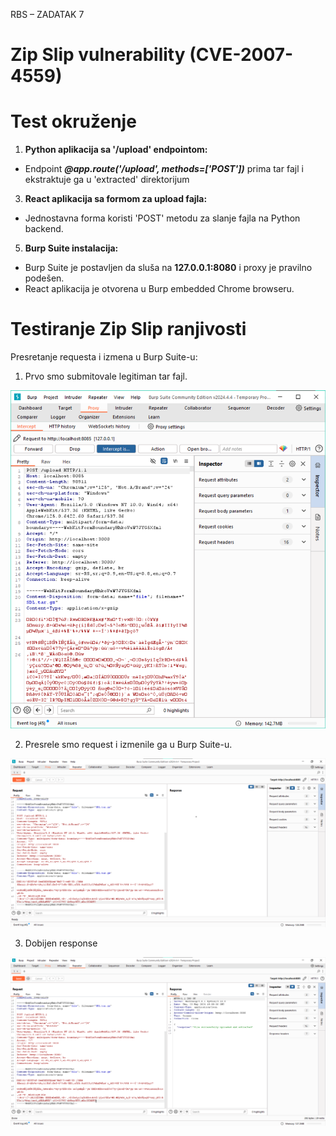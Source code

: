RBS – ZADATAK 7

# Zip Slip vulnerability (CVE-2007-4559)


# Test okruženje
1. **Python aplikacija sa '/upload' endpointom:** 
  * Endpoint ***@app.route('/upload', methods=['POST'])*** prima tar fajl i ekstraktuje ga u 'extracted' direktorijum
3. **React aplikacija sa formom za upload fajla:**
  * Jednostavna forma koristi 'POST' metodu za slanje fajla na Python backend.
  
5. **Burp Suite instalacija:**
  * Burp Suite je postavljen da sluša na **127.0.0.1:8080** i proxy je pravilno podešen.
  * React aplikacija je otvorena u Burp embedded Chrome browseru.  


# Testiranje Zip Slip ranjivosti
Presretanje requesta i izmena u Burp Suite-u:

1. Prvo smo submitovale legitiman tar fajl.

![alt text](https://github.com/anitapajic/RBS/blob/main/images/presretnut_request.png?raw=true)
   
2. Presrele smo request i izmenile ga u Burp Suite-u.

![alt text](https://github.com/anitapajic/RBS/blob/main/images/izmenjen_request.png?raw=true)

3. Dobijen response

![alt text](https://github.com/anitapajic/RBS/blob/main/images/dobijen_response.png?raw=true)




